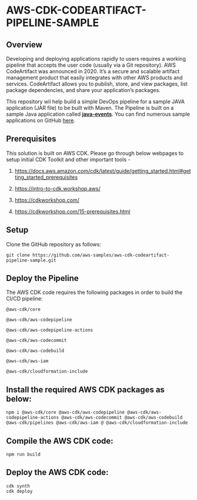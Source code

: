 # AWS-CDK-CODEARTIFACT-PIPELINE-SAMPLE

## Overview

Developing and deploying applications rapidly to users requires a working pipeline that accepts the user code (usually via a Git repository). AWS CodeArtifact was announced in 2020. It’s a secure and scalable artifact management product that easily integrates with other AWS products and services. CodeArtifact allows you to publish, store, and view packages, list package dependencies, and share your application’s packages.

This repository wil help build a simple DevOps pipeline for a sample JAVA application (JAR file) to be built with Maven. The Pipeline is built on a sample Java application called [**java-events**](https://github.com/awsdocs/aws-lambda-developer-guide/tree/main/sample-apps/java-events). You can find numerous sample applications on GitHub [here](https://github.com/awsdocs/aws-lambda-developer-guide/tree/main/sample-apps).

## Prerequisites

This solution is built on AWS CDK. Please go through below webpages to setup initial CDK Toolkit and other important tools -

1. https://docs.aws.amazon.com/cdk/latest/guide/getting_started.html#getting_started_prerequisites

2. https://intro-to-cdk.workshop.aws/

3. https://cdkworkshop.com/

4. https://cdkworkshop.com/15-prerequisites.html


## Setup

Clone the GitHub repository as follows:
```
git clone https://github.com/aws-samples/aws-cdk-codeartifact-pipeline-sample.git
```
## Deploy the Pipeline

The AWS CDK code requires the following packages in order to build the CI/CD pipeline:
```
@aws-cdk/core

@aws-cdk/aws-codepipeline

@aws-cdk/aws-codepipeline-actions

@aws-cdk/aws-codecommit

@aws-cdk/aws-codebuild

@aws-cdk/aws-iam

@aws-cdk/cloudformation-include
```
## Install the required AWS CDK packages as below:
```
npm i @aws-cdk/core @aws-cdk/aws-codepipeline @aws-cdk/aws-codepipeline-actions @aws-cdk/aws-codecommit @aws-cdk/aws-codebuild @aws-cdk/pipelines @aws-cdk/aws-iam @ @aws-cdk/cloudformation-include
```
## Compile the AWS CDK code:
```
npm run build
```
## Deploy the AWS CDK code:
```
cdk synth
cdk deploy
```
